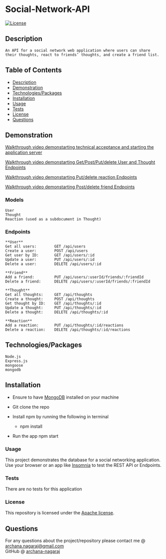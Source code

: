 # Social-Network-API

[![License](https://img.shields.io/badge/License-Apache%202.0-blue.svg)](https://opensource.org/licenses/Apache-2.0)


## Description

    An API for a social network web application where users can share their thoughts, react to friends’ thoughts, and create a friend list.

## Table of Contents

* [Description](#description)
* [Demonstration](#demonstartion)
* [Technologies/Packages](#technologies/packages)
* [Installation](#installation)
* [Usage](#usage)
* [Tests](#tests)
* [License](#license)
* [Questions](#questions)


## Demonstration 
[Walkthrough video demonstarting technical acceptance and starting the application server](https://drive.google.com/file/d/1jR-PqHA14y0dYNfbN-IRJHvXYcdVVi2u/view)

[Walkthrough video demonstarting Get/Post/Put/delete User and Thought Endpoints](https://drive.google.com/file/d/1QrDAGAHbUDpnxDkNqOeW1NM3VFlfxnv9/view)

[Walkthrough video demonstarting Put/delete reaction Endpoints](https://drive.google.com/file/d/1QcMn5DA9sDO6xktUSrh47qGiH_wukvmu/view)

[Walkthrough video demonstarting Post/delete friend Endpoints](https://drive.google.com/file/d/1gFZL8bSx0KnqCPzLBaho8rgM8PfCQ2_p/view)

### Models
    User
    Thought
    Reaction (used as a subdocument in Thought)

### Endpoints
    **User**
    Get all users:        GET /api/users
    Create a user:        POST /api/users
    Get user by ID:       GET /api/users/:id
    Update a user:        PUT /api/users/:id
    Delete a user:        DELETE /api/users/:id

    **Friend**
    Add a friend:         PUT /api/users/:userId/friends/:friendId
    Delete a friend:      DELETE /api/users/:userId/friends/:friendId

    **Thought**
    Get all thoughts:     GET /api/thoughts
    Create a thought:     POST /api/thoughts
    Get thought by ID:    GET /api/thoughts/:id
    Update a thought:     PUT /api/thoughts/:id
    Delete a thought:     DELETE /api/thoughts/:id

    **Reaction**
    Add a reaction:       PUT /api/thoughts/:id/reactions
    Delete a reaction:    DELETE /api/thoughts/:id/reactions


## Technologies/Packages
    Node.js
    Express.js
    mongoose
    mongodb


## Installation
* Ensure to have [MongoDB](https://www.mongodb.com/) installed on your machine 

* Git clone the repo 

* Install npm by running the following in terminal
    - npm install

* Run the app
    npm start

### Usage
This project demonstrates the database for a social networking application. Use your browser or an app like [Insomnia](https://insomnia.rest/) to test the REST API or Endpoints.

### Tests
There are no tests for this application

### License
This repository is licensed under the [Apache license](./LICENSE).


## Questions

For any questions about the project/repository please contact me @ [archana.nagaraj@gmail.com](mailto:archana.nagaraj@gmail.com) </br>
GitHub @ [archana-nagaraj](https://github.com/archana-nagaraj) 